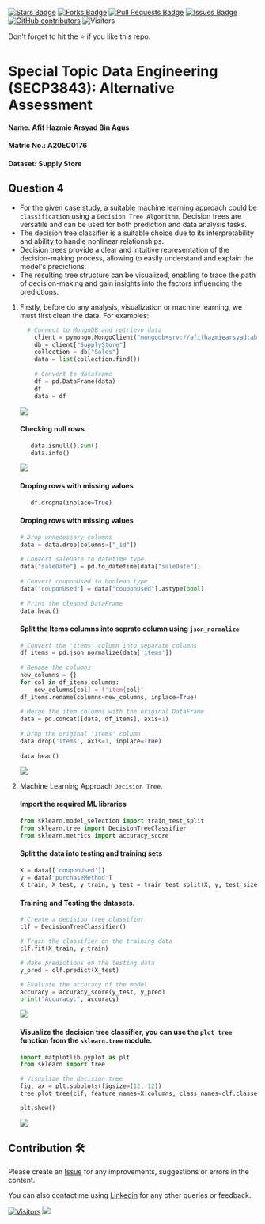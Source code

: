 <a href="https://github.com/drshahizan/SECP3843/stargazers"><img src="https://img.shields.io/github/stars/drshahizan/SECP3843" alt="Stars Badge"/></a>
<a href="https://github.com/drshahizan/SECP3843/network/members"><img src="https://img.shields.io/github/forks/drshahizan/SECP3843" alt="Forks Badge"/></a>
<a href="https://github.com/drshahizan/SECP3843/pulls"><img src="https://img.shields.io/github/issues-pr/drshahizan/SECP3843" alt="Pull Requests Badge"/></a>
<a href="https://github.com/drshahizan/SECP3843/issues"><img src="https://img.shields.io/github/issues/drshahizan/SECP3843" alt="Issues Badge"/></a>
<a href="https://github.com/drshahizan/SECP3843/graphs/contributors"><img alt="GitHub contributors" src="https://img.shields.io/github/contributors/drshahizan/SECP3843?color=2b9348"></a>
![Visitors](https://api.visitorbadge.io/api/visitors?path=https%3A%2F%2Fgithub.com%2Fdrshahizan%2FSECP3843&labelColor=%23d9e3f0&countColor=%23697689&style=flat)

Don't forget to hit the :star: if you like this repo.

# Special Topic Data Engineering (SECP3843): Alternative Assessment

#### Name: Afif Hazmie Arsyad Bin Agus
#### Matric No.: A20EC0176
#### Dataset: Supply Store

## Question 4
   - For the given case study, a suitable machine learning approach could be `classification` using a `Decision Tree Algorithm`. Decision trees are versatile and can be used for both prediction and data analysis tasks.
   - The decision tree classifier is a suitable choice due to its interpretability and ability to handle nonlinear relationships.
   - Decision trees provide a clear and intuitive representation of the decision-making process, allowing to easily understand and explain the model's predictions.
   - The resulting tree structure can be visualized, enabling to trace the path of decision-making and gain insights into the factors influencing the predictions.

   1. Firstly, before do any analysis, visualization or machine learning, we must first clean the data. For examples:
      
      ```python
        # Connect to MongoDB and retrieve data
          client = pymongo.MongoClient("mongodb+srv://afifhazmiearsyad:abc123456789@noctua.bw9bvzx.mongodb.net/")
          db = client["SupplyStore"]
          collection = db["Sales"]
          data = list(collection.find())
          
          # Convert to dataframe
          df = pd.DataFrame(data)
          df
          data = df
      ```
      <img src="https://github.com/drshahizan/SECP3843/blob/main/submission/AfifHazmie/question4/files/images/df.jpg">
      
      #### Checking null rows
      
      ```python
         data.isnull().sum()
         data.info()
      ```
      <img src="https://github.com/drshahizan/SECP3843/blob/main/submission/AfifHazmie/question4/files/images/dfinfo.jpg">
      
      #### Droping rows with missing values
      
      ```python
         df.dropna(inplace=True)
      ```
      
      #### Droping rows with missing values
      
      ```python
      # Drop unnecessary columns
      data = data.drop(columns=["_id"])
         
      # Convert saleDate to datetime type
      data["saleDate"] = pd.to_datetime(data["saleDate"])
         
      # Convert couponUsed to boolean type
      data["couponUsed"] = data["couponUsed"].astype(bool)
         
      # Print the cleaned DataFrame
      data.head()
      ```

      #### Split the Items columns into seprate column using `json_normalize`
      
      ```python
      # Convert the 'items' column into separate columns
      df_items = pd.json_normalize(data['items'])
         
      # Rename the columns
      new_columns = {}
      for col in df_items.columns:
          new_columns[col] = f'item{col}'
      df_items.rename(columns=new_columns, inplace=True)
         
      # Merge the item columns with the original DataFrame
      data = pd.concat([data, df_items], axis=1)
         
      # Drop the original 'items' column
      data.drop('items', axis=1, inplace=True)
         
      data.head()
      ```
      <img src="https://github.com/drshahizan/SECP3843/blob/main/submission/AfifHazmie/question4/files/images/jsonnormalize.jpg">
      
   2. Machine Learning Approach `Decision Tree`.
      #### Import the required ML libraries
      ```python
      from sklearn.model_selection import train_test_split
      from sklearn.tree import DecisionTreeClassifier
      from sklearn.metrics import accuracy_score
      ```

      #### Split the data into testing and training sets
      ```python
      X = data[['couponUsed']]
      y = data['purchaseMethod']
      X_train, X_test, y_train, y_test = train_test_split(X, y, test_size=0.2, random_state=42)
      ```

      #### Training and Testing the datasets.
      ```python
      # Create a decision tree classifier
      clf = DecisionTreeClassifier()
      
      # Train the classifier on the training data
      clf.fit(X_train, y_train)
      
      # Make predictions on the testing data
      y_pred = clf.predict(X_test)
      
      # Evaluate the accuracy of the model
      accuracy = accuracy_score(y_test, y_pred)
      print("Accuracy:", accuracy)
      ```
      <img src="https://github.com/drshahizan/SECP3843/blob/main/submission/AfifHazmie/question4/files/images/accuracy.jpg">

      #### Visualize the decision tree classifier, you can use the `plot_tree` function from the `sklearn.tree` module.
      ```python
      import matplotlib.pyplot as plt
      from sklearn import tree
      
      # Visualize the decision tree
      fig, ax = plt.subplots(figsize=(12, 12))
      tree.plot_tree(clf, feature_names=X.columns, class_names=clf.classes_, filled=True, ax=ax)
      
      plt.show()
      ```
      <img src="https://github.com/drshahizan/SECP3843/blob/main/submission/AfifHazmie/question4/files/images/dcplot.jpg">



## Contribution 🛠️
Please create an [Issue](https://github.com/drshahizan/special-topic-data-engineering/issues) for any improvements, suggestions or errors in the content.

You can also contact me using [Linkedin](https://www.linkedin.com/in/drshahizan/) for any other queries or feedback.

[![Visitors](https://api.visitorbadge.io/api/visitors?path=https%3A%2F%2Fgithub.com%2Fdrshahizan&labelColor=%23697689&countColor=%23555555&style=plastic)](https://visitorbadge.io/status?path=https%3A%2F%2Fgithub.com%2Fdrshahizan)
![](https://hit.yhype.me/github/profile?user_id=81284918)




